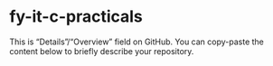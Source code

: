 # fy-it-c-practicals
This is “Details”/“Overview” field on GitHub. You can copy-paste the content below to briefly describe your repository.
